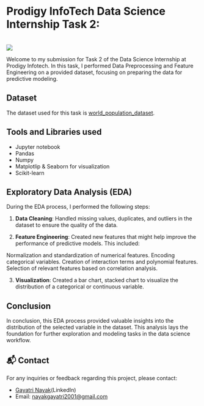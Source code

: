 # Prodigy InfoTech Data Science Internship Task 2:
<br>
<img src=ds 2.png   >

Welcome to my submission for Task 2 of the Data Science Internship at Prodigy Infotech. In this task, I performed Data Preprocessing and Feature Engineering on a provided dataset, focusing on preparing the data for predictive modeling.

## Dataset

The dataset used for this task is <a href=worldpopulationdata.csv>world_population_dataset</a>. 

## Tools and Libraries used
- Jupyter notebook
- Pandas
- Numpy
- Matplotlip & Seaborn for visualization
- Scikit-learn


## Exploratory Data Analysis (EDA)

During the EDA process, I performed the following steps:

1. **Data Cleaning**: Handled missing values, duplicates, and outliers in the dataset to ensure the quality of the data.
   
3. **Feature Engineering**: Created new features that might help improve the performance of predictive models. This included:

Normalization and standardization of numerical features.
Encoding categorical variables.
Creation of interaction terms and polynomial features.
Selection of relevant features based on correlation analysis.

3. **Visualization**: Created a bar chart, stacked chart to visualize the distribution of a categorical or continuous variable. 



## Conclusion

In conclusion, this EDA process provided valuable insights into the distribution of the selected variable in the dataset. This analysis lays the foundation for further exploration and modeling tasks in the data science workflow.


## 📬 Contact

For any inquiries or feedback regarding this project, please contact:

- <a>[Gayatri Nayak](https://www.linkedin.com/in/gayatri-nayak123)(LinkedIn)</a>
- Email: nayakgayatri2001@gmail.com
